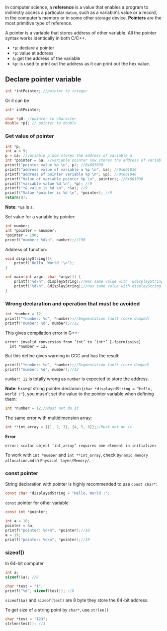 In computer science, a **reference** is a value that enables a program to indirectly access a particular ``datum``, such as a variable's value or a record, in the computer's memory or in some other storage device. **Pointers** are the most primitive type of reference.

A pointer is a variable that stores address of other variable. All the pointer syntax works identically in both C/C++.

* ``*p``: declare a pointer
* ``*p``: value at address
* ``&``: get the address of the variable
* ``%p``: is used to print out the address as it can print out the hex value.

## Declare pointer variable

```c
int *intPointer; //pointer to integer
``` 

Or it can be

```c
int* intPointer;
```

```c
char *p0; //pointer to character
double *p1; // pointer to double
```

### Get value of pointer

```c
int *p;
int a = 9;
p = &a; //variable p now stores the address of variable a
int *pointer = &a; //variable pointer now stores the address of variable a
printf("pointer value %p \n", p); //0x601030
printf("address value of variable a %p \n", &a); //0x601030
printf("address of pointer variable %p \n", &p); //0x601048
printf("Value of variable pointer %p \n", pointer); //0x601030
printf("variable value %d \n", *p); //9
printf("*& value is %d \n", *&a); //9
printf("Value *pointer is %d \n", *pointer); //9
return(0);
```

**Note**: ``*&a`` is ``a``.

Set value for a variable by pointer:

```c
int number;
int *pointer = &number;
*pointer = 190;
printf("number: %d\n", number);//190
```

Address of function:

```c
void displayString(){
	printf("Hello, World !\n");
}

int main(int argc, char *argv[]) {
	printf("%d\n", displayString);//Has same value with  &displayString
	printf("%d\n", &displayString);//Has same value with displayString
}	
```

### Wrong declaration and operation that must be avoided

```c
int *number = 12;
printf("*number: %d", *number);//Segmentation fault (core dumped)
printf("number: %d", number);//12
```

This gives compilation error in G++:

```
error: invalid conversion from ‘int’ to ‘int*’ [-fpermissive]
  int *number = 12;
```

But this define gives warning in GCC and has the result:

```c
printf("*number: %d", *number);//Segmentation fault (core dumped)
printf("number: %d", number);//12
```

``number: 12`` is totally wrong as ``number`` is expected to store the address.

**Note**: Except string pointer declarion (``char *displayedString = "Hello, World !"``), you musn't set the value to the pointer variable when defining them:

```c
int *number = 12;//Must not do it
```

The same error with multidimension array:

```c
int **int_array = {{1, 2, 3}, {4, 5, 6}};//Must not do it
```
**Error**

```
error: scalar object ‘int_array’ requires one element in initializer
```

To work with ``int *number`` and ``int **int_array``, check ``Dynamic memory allocation.md`` in ``Physical layer/Memory/``.

### const pointer

String declaration with pointer is highly recommended to use ``const char*``:

```c
const char *displayedString = "Hello, World !";
```

``const`` pointer for other variable

```c
const int *pointer;

int a = 10;
pointer = &a;
printf("pointer: %d\n", *pointer);//10
a = 19;
printf("pointer: %d\n", *pointer);//19
```

### sizeof()

In 64-bit computer

```c
int a;
sizeof(&a); //8
```

```c
char *test = "1";
printf("%d", sizeof(test)); //8
```

``sizeof(&a)`` and ``sizeof(test)`` are 8 byte they store the 64-bit address.

To get size of a string point by ``char*``, use ``strlen()``

```c
char *test = "123";
strlen(test)); //3
```